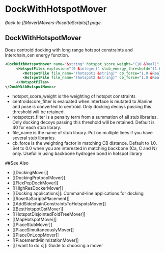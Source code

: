 # DockWithHotspotMover
*Back to [[Mover|Movers-RosettaScripts]] page.*
## DockWithHotspotMover

Does centroid docking with long range hotspot constraints and interchain\_cen energy function.

```xml
<DockWithHotspotMover name="&string" hotspot_score_weight="(10 &Real)" centroidscore_filter="(0 &Real)" hotspotcst_filter="40 &Real">
     <HotspotFiles explosion="(0 &integer)" stub_energy_threshold="(1.0 &Real)"  max_cb_dist="(3.0 &Real)" cb_force="(0.5 &Real)">
        <HotspotFile file_name="(hotspot1 &string)" cb_force="1.0 &Real"/>
        <HotspotFile file_name="(hotspot2 &string)" cb_force="1.0 &Real"/>
     </HotspotFiles>
</DockWithHotspotMover>
```

-   hotspot\_score\_weight is the weighting of hotspot constraints
-   centroidscore\_filter is evaluated when interface is mutated to Alanine and pose is converted to centroid. Only docking decoys passing this threshold will be retained.
-   hotspotcst\_filter is a penalty term from a summation of all stub libraries. Only docking decoys passing this threshold will be retained. Default is 40 for each stub library.
-   file\_name is the name of stub library. Put on multiple lines if you have several stub libraries.
-   cb\_force is the weighting factor in matching CB distance. Default to 1.0. Set to 0.0 when you are interested in matching backbone (Ca, C and N) only. Useful in using backbone hydrogen bond in hotspot library


##See Also

* [[DockingMover]]
* [[DockingProtocolMover]]
* [[FlexPepDockMover]]
* [[HighResDockerMover]]
* [[Docking applications]]: Command-line applications for docking
* [[RosettaScriptsPlacement]]
* [[AddSidechainConstraintsToHotspotsMover]]
* [[BestHotspotCstMover]]
* [[HotspotDisjointedFoldTreeMover]]
* [[MapHotspotMover]]
* [[PlaceStubMover]]
* [[PlaceSimultaneouslyMover]]
* [[PlaceOnLoopMover]]
* [[PlacementMinimizationMover]]
* [[I want to do x]]: Guide to choosing a mover
